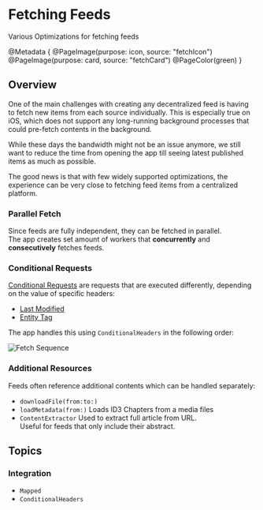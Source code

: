 # Fetching Feeds

Various Optimizations for fetching feeds  

@Metadata {
	@PageImage(purpose: icon, source: "fetchIcon")
	@PageImage(purpose: card, source: "fetchCard")
	@PageColor(green)
}

## Overview

One of the main challenges with creating any decentralized feed is having to fetch new items from each source individually. This is especially true on iOS, which does not support any long-running background processes that could pre-fetch contents in the background.

While these days the bandwidth might not be an issue anymore, we still want to reduce the time from opening the app till seeing latest published items as much as possible.

The good news is that with few widely supported optimizations, the experience can be very close to fetching feed items from a centralized platform.

### Parallel Fetch

Since feeds are fully independent, they can be fetched in parallel.\
The app creates set amount of workers that **concurrently** and **consecutively** fetches feeds.

### Conditional Requests

[Conditional Requests](https://developer.mozilla.org/en-US/docs/Web/HTTP/Conditional_requests) are requests that are executed differently, depending on the value of specific headers:

- [Last Modified](https://developer.mozilla.org/en-US/docs/Web/HTTP/Headers/Last-Modified)
- [Entity Tag](https://developer.mozilla.org/en-US/docs/Web/HTTP/Headers/ETag)

The app handles this using ``ConditionalHeaders`` in the following order:

![Fetch Sequence](fetchSequence)

### Additional Resources

Feeds often reference additional contents which can be handled separately:
- ``downloadFile(from:to:)`` 
- ``loadMetadata(from:)`` Loads ID3 Chapters from a media files
- ``ContentExtractor`` Used to extract full article from URL.\
Useful for feeds that only include their abstract.

## Topics

### Integration

- ``Mapped``
- ``ConditionalHeaders``
